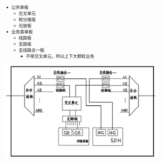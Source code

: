 * 公共单板
  * 交叉单元
  * 和分拨版
  * 光放板
* 业务类单板 
  * 线路板
  * 支路板
  * 支线路合一板
    * 不带交叉单元，所以上下大颗粒业务

![](/assets/Figure-0128-123.jpg)

